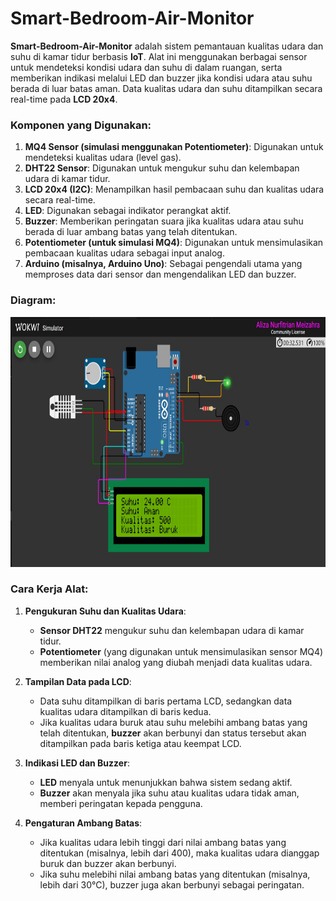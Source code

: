 # Smart-Bedroom-Air-Monitor

**Smart-Bedroom-Air-Monitor** adalah sistem pemantauan kualitas udara dan suhu di kamar tidur berbasis **IoT**. Alat ini menggunakan berbagai sensor untuk mendeteksi kondisi udara dan suhu di dalam ruangan, serta memberikan indikasi melalui LED dan buzzer jika kondisi udara atau suhu berada di luar batas aman. Data kualitas udara dan suhu ditampilkan secara real-time pada **LCD 20x4**.

### Komponen yang Digunakan:
1. **MQ4 Sensor (simulasi menggunakan Potentiometer)**: Digunakan untuk mendeteksi kualitas udara (level gas).
2. **DHT22 Sensor**: Digunakan untuk mengukur suhu dan kelembapan udara di kamar tidur.
3. **LCD 20x4 (I2C)**: Menampilkan hasil pembacaan suhu dan kualitas udara secara real-time.
4. **LED**: Digunakan sebagai indikator perangkat aktif.
5. **Buzzer**: Memberikan peringatan suara jika kualitas udara atau suhu berada di luar ambang batas yang telah ditentukan.
6. **Potentiometer (untuk simulasi MQ4)**: Digunakan untuk mensimulasikan pembacaan kualitas udara sebagai input analog.
7. **Arduino (misalnya, Arduino Uno)**: Sebagai pengendali utama yang memproses data dari sensor dan mengendalikan LED dan buzzer.

### Diagram:
<img src="https://github.com/Alizaaaja4/Smart-Bedroom-Air-Monitor/blob/main/dokumentasi.jpg" width="800" height="400" />

### Cara Kerja Alat:
1. **Pengukuran Suhu dan Kualitas Udara**:
   - **Sensor DHT22** mengukur suhu dan kelembapan udara di kamar tidur.
   - **Potentiometer** (yang digunakan untuk mensimulasikan sensor MQ4) memberikan nilai analog yang diubah menjadi data kualitas udara.
  
2. **Tampilan Data pada LCD**:
   - Data suhu ditampilkan di baris pertama LCD, sedangkan data kualitas udara ditampilkan di baris kedua.
   - Jika kualitas udara buruk atau suhu melebihi ambang batas yang telah ditentukan, **buzzer** akan berbunyi dan status tersebut akan ditampilkan pada baris ketiga atau keempat LCD.

3. **Indikasi LED dan Buzzer**:
   - **LED** menyala untuk menunjukkan bahwa sistem sedang aktif.
   - **Buzzer** akan menyala jika suhu atau kualitas udara tidak aman, memberi peringatan kepada pengguna.

4. **Pengaturan Ambang Batas**:
   - Jika kualitas udara lebih tinggi dari nilai ambang batas yang ditentukan (misalnya, lebih dari 400), maka kualitas udara dianggap buruk dan buzzer akan berbunyi.
   - Jika suhu melebihi nilai ambang batas yang ditentukan (misalnya, lebih dari 30°C), buzzer juga akan berbunyi sebagai peringatan.

